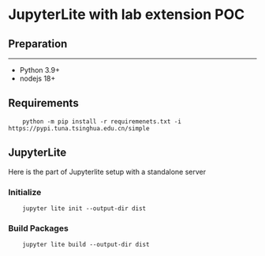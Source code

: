 # JupyterLite with lab extension POC

## Preparation

---
- Python 3.9+
- nodejs 18+

## Requirements
```shell
    python -m pip install -r requiremenets.txt -i https://pypi.tuna.tsinghua.edu.cn/simple 
```

## JupyterLite
Here is the part of Jupyterlite setup with a standalone server
### Initialize
```shell
    jupyter lite init --output-dir dist
```
### Build Packages
```shell
    jupyter lite build --output-dir dist
```

